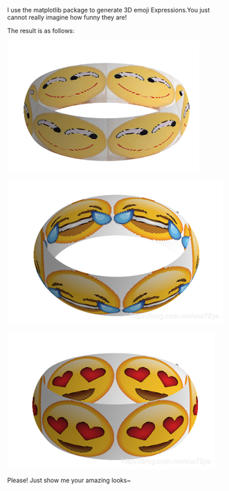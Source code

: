 I use the matplotlib package to generate 3D emoji Expressions.You just cannot really imagine how funny they are!

The result is as follows:

![](3.png)

![](4.png)

![](5.png)

Please! Just show me your amazing looks~